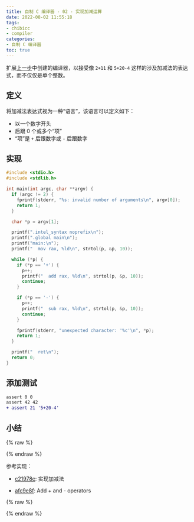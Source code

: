 ```yaml
---
title: 自制 C 编译器 - 02 - 实现加减运算
date: 2022-08-02 11:55:18
tags: 
- chibicc
- compiler
categories: 
- 自制 C 编译器
toc: true
---
```


扩展[上一步](/posts/chibicc-compilerbook-step-01)中创建的编译器，以接受像 `2+11` 和 `5+20-4` 这样的涉及加减法的表达式，而不仅仅是单个整数。

<!-- more -->

## 定义

将加减法表达式视为一种“语言”，该语言可以定义如下：
- 以一个数字开头
- 后跟 0 个或多个“项”
- “项”是 `+` 后跟数字或 `-` 后跟数字

## 实现

```c main.c
#include <stdio.h>
#include <stdlib.h>

int main(int argc, char **argv) {
  if (argc != 2) {
    fprintf(stderr, "%s: invalid number of arguments\n", argv[0]);
    return 1;
  }

  char *p = argv[1];

  printf(".intel_syntax noprefix\n");
  printf(".global main\n");
  printf("main:\n");
  printf("  mov rax, %ld\n", strtol(p, &p, 10));

  while (*p) {
    if (*p == '+') {
      p++;
      printf("  add rax, %ld\n", strtol(p, &p, 10));
      continue;
    }

    if (*p == '-') {
      p++;
      printf("  sub rax, %ld\n", strtol(p, &p, 10));
      continue;
    }

    fprintf(stderr, "unexpected character: '%c'\n", *p);
    return 1;
  }

  printf("  ret\n");
  return 0;
}
```

## 添加测试

```diff test.sh
assert 0 0
assert 42 42
+ assert 21 '5+20-4'
```

## 小结

{% raw %}<article class="message is-info"><div class="message-body">{% endraw %}

参考实现：

- [c21978c](https://github.com/zhifeng-essen/chibicc/commit/c21978c77c3b921febebee7642bcb63d74edcd07): 实现加减法

- [afc9e8f](https://github.com/rui314/chibicc/commit/afc9e8f05faddf051aa3a578520d6484ab451282): Add + and - operators

{% raw %}</div></article>{% endraw %}
